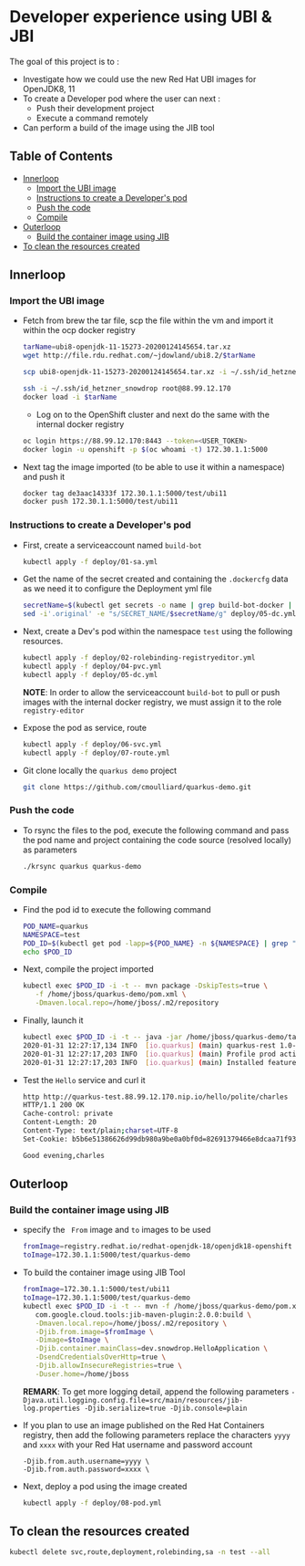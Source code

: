 # Developer experience using UBI & JBI

The goal of this project is to :
- Investigate how we could use the new Red Hat UBI images for OpenJDK8, 11
- To create a Developer pod where the user can next :
  - Push their development project
  - Execute a command remotely 
- Can perform a build of the image using the JIB tool

## Table of Contents

  * [Innerloop](#innerloop)
     * [Import the UBI image](#import-the-ubi-image)
     * [Instructions to create a Developer's pod](#instructions-to-create-a-developers-pod)
     * [Push the code](#push-the-code)
     * [Compile](#compile)
  * [Outerloop](#outerloop)
      * [Build the container image using JIB](#build-the-container-image-using-jib)
  * [To clean the resources created](#to-clean-the-resources-created)

## Innerloop

### Import the UBI image

- Fetch from brew the tar file, scp the file within the vm and import it within the ocp docker registry
  ```bash
  tarName=ubi8-openjdk-11-15273-20200124145654.tar.xz
  wget http://file.rdu.redhat.com/~jdowland/ubi8.2/$tarName
  
  scp ubi8-openjdk-11-15273-20200124145654.tar.xz -i ~/.ssh/id_hetzner_snowdrop root@88.99.12.170:/tmp
  
  ssh -i ~/.ssh/id_hetzner_snowdrop root@88.99.12.170
  docker load -i $tarName
  ```
  - Log on to the OpenShift cluster and next do the same with the internal docker registry
  ```bash
  oc login https://88.99.12.170:8443 --token=<USER_TOKEN>
  docker login -u openshift -p $(oc whoami -t) 172.30.1.1:5000
  ```
- Next tag the image imported (to be able to use it within a namespace) and push it
  ```bash
  docker tag de3aac14333f 172.30.1.1:5000/test/ubi11
  docker push 172.30.1.1:5000/test/ubi11
  ```

### Instructions to create a Developer's pod

- First, create a serviceaccount named `build-bot`
  ```bash
  kubectl apply -f deploy/01-sa.yml
  ```
- Get the name of the secret created and containing the `.dockercfg` data as we need it to configure the Deployment yml file
  ```bash
  secretName=$(kubectl get secrets -o name | grep build-bot-docker | cut -d '/' -f 2)
  sed -i'.original' -e "s/SECRET_NAME/$secretName/g" deploy/05-dc.yml
  ```
- Next, create a Dev's pod within the namespace `test` using the following resources.
  ```bash
  kubectl apply -f deploy/02-rolebinding-registryeditor.yml
  kubectl apply -f deploy/04-pvc.yml
  kubectl apply -f deploy/05-dc.yml
  ```
  **NOTE**: In order to allow the serviceaccount `build-bot` to pull or push images with the internal docker registry, we must assign it to the role `registry-editor`

- Expose the pod as service, route
  ```bash
  kubectl apply -f deploy/06-svc.yml
  kubectl apply -f deploy/07-route.yml
  ```

- Git clone locally the `quarkus demo` project
  ```bash
  git clone https://github.com/cmoulliard/quarkus-demo.git
  ```

### Push the code

- To rsync the files to the pod, execute the following command and pass the pod name and project containing the code source (resolved locally) as parameters
  ```bash
  ./krsync quarkus quarkus-demo
  ```

### Compile 

- Find the pod id to execute the following command
  ```bash
  POD_NAME=quarkus
  NAMESPACE=test
  POD_ID=$(kubectl get pod -lapp=${POD_NAME} -n ${NAMESPACE} | grep "Running" | awk '{print $1}')
  echo $POD_ID
  ```

- Next, compile the project imported
  ```bash
  kubectl exec $POD_ID -i -t -- mvn package -DskipTests=true \
     -f /home/jboss/quarkus-demo/pom.xml \
     -Dmaven.local.repo=/home/jboss/.m2/repository
  ```

- Finally, launch it 
  ```bash
  kubectl exec $POD_ID -i -t -- java -jar /home/jboss/quarkus-demo/target/quarkus-rest-1.0-SNAPSHOT-runner.jar
  2020-01-31 12:27:17,134 INFO  [io.quarkus] (main) quarkus-rest 1.0-SNAPSHOT (running on Quarkus 1.2.0.Final) started in 1.821s. Listening on: http://0.0.0.0:8080
  2020-01-31 12:27:17,203 INFO  [io.quarkus] (main) Profile prod activated. 
  2020-01-31 12:27:17,203 INFO  [io.quarkus] (main) Installed features: [cdi, resteasy]
  ```

- Test the `Hello` service and curl it 
  ```bash
  http http://quarkus-test.88.99.12.170.nip.io/hello/polite/charles
  HTTP/1.1 200 OK
  Cache-control: private
  Content-Length: 20
  Content-Type: text/plain;charset=UTF-8
  Set-Cookie: b5b6e51386626d99db980a9be0a0bf0d=82691379466e8dcaa71f93f639063f7d; path=/; HttpOnly
  
  Good evening,charles
  ```

## Outerloop

### Build the container image using JIB

- specify the ` From` image and `to` images to be used
  ```bash
  fromImage=registry.redhat.io/redhat-openjdk-18/openjdk18-openshift
  toImage=172.30.1.1:5000/test/quarkus-demo
  ```

- To build the container image using JIB Tool
  ```bash
  fromImage=172.30.1.1:5000/test/ubi11
  toImage=172.30.1.1:5000/test/quarkus-demo
  kubectl exec $POD_ID -i -t -- mvn -f /home/jboss/quarkus-demo/pom.xml package \
     com.google.cloud.tools:jib-maven-plugin:2.0.0:build \
     -Dmaven.local.repo=/home/jboss/.m2/repository \
     -Djib.from.image=$fromImage \
     -Dimage=$toImage \
     -Djib.container.mainClass=dev.snowdrop.HelloApplication \
     -DsendCredentialsOverHttp=true \
     -Djib.allowInsecureRegistries=true \
     -Duser.home=/home/jboss 
  ```  
  **REMARK**: To get more logging detail, append the following parameters `-Djava.util.logging.config.file=src/main/resources/jib-log.properties -Djib.serialize=true -Djib.console=plain`

- If you plan to use an image published on the Red Hat Containers registry, then add the following parameters replace the characters `yyyy` and `xxxx` with your Red Hat username and password account 
  ```
  -Djib.from.auth.username=yyyy \
  -Djib.from.auth.password=xxxx \
  ```
- Next, deploy a pod using the image created
  ```bash
  kubectl apply -f deploy/08-pod.yml
  ```  
## To clean the resources created

  ```bash
  kubectl delete svc,route,deployment,rolebinding,sa -n test --all
  ```
  
